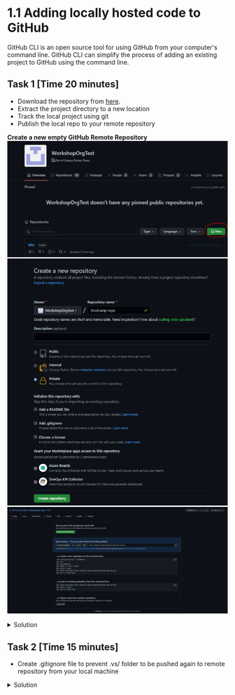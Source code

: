 # 1.1 Adding locally hosted code to GitHub

GitHub CLI is an open source tool for using GitHub from your computer's command line. GitHub CLI can simplify the process of adding an existing project to GitHub using the command line.

## Task 1 [Time 20 minutes]

- Download the repository from [here](https://github.com/WorkshopOrgTest/labs/releases/download/1.0/dotnetrepo.zip). 
- Extract the project directory to a new location
- Track the local project using git
- Publish the local repo to your remote repository

**Create a new empty GitHub Remote Repository**
  ![Create-repository](../images/create-new-repository.png)
  ![Add-repository-name](../images/add-repository-name.png)
  ![Created-repository](../images/repo-page.png)
  
<details>
    <summary>Solution</summary>
    
  ```shell
  $ git init -b main
  $ git add . && git commit -m "initial commit"
  $ git remote add origin <REMOTE_URL>
  $ git push -u origin main  
  ```

![Published-repo](../images/pushed-repo.png)
  
> NOTE: In case you had already initialized your repo over on GitHub, you can force the code into the repo by adding `-f`. **This will overwrite your repository and its contents!**
> 
> ```shell
> $ git push --mirror -f 
> ```
  
  </details>

 ## Task 2 [Time 15 minutes]
 
  - Create .gitignore file to prevent .vs/ folder to be pushed again to remote repository from your local machine

  <details>
    <summary>Solution</summary>
    
  ```shell
  $ vim .gitignore  # Add .vs/ to the first line
  $ git rm -r --cached .vs/
  $ git commit -m "Ignoring Files" 
  $ git push
  ```
